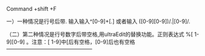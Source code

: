 Command +shift +F 

一）一种情况是行号后带.   输入输入^[0-9]+[.] 或者输入 ([0-9][0-9])/.|[0-9]/. 



（二）第二种情况是行号数字后带空格,用ultraEdit的替换功能。正则表达式 %[ 1-9][0-9]   。注意：[ 1-9]中[后有空格，[0-9]后也有空格
————————————————
